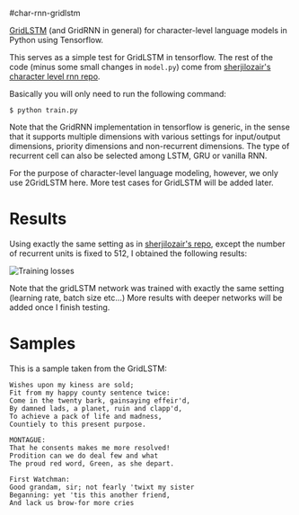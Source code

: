 #char-rnn-gridlstm

[GridLSTM](http://arxiv.org/abs/1507.01526) (and GridRNN in general) for character-level language models in 
Python using Tensorflow.

This serves as a simple test for GridLSTM in tensorflow. The rest of the code 
(minus some small changes in `model.py`) come from 
[sherjilozair's character level rnn repo](https://github.com/sherjilozair/char-rnn-tensorflow).

Basically you will only need to run the following command:

    $ python train.py

Note that the GridRNN implementation in tensorflow is generic, in the sense that it supports multiple 
dimensions with various settings for input/output dimensions, priority dimensions and non-recurrent dimensions.
The type of recurrent cell can also be selected among LSTM, GRU or vanilla RNN.

For the purpose of character-level language modeling, however, we only use 2GridLSTM here.
More test cases for GridLSTM will be added later.
 
# Results

Using exactly the same setting as in [sherjilozair's repo](https://github.com/sherjilozair/char-rnn-tensorflow), 
except the number of recurrent units is fixed to 512, I obtained the following results:

![Training losses](https://github.com/phvu/grid-lstm-tensorflow/raw/master/char-rnn/imgs/avg_train_losses.png "Average Training losses")

Note that the gridLSTM network was trained with exactly the same setting (learning rate, batch size etc...)
More results with deeper networks will be added once I finish testing.

# Samples

This is a sample taken from the GridLSTM:

    Wishes upon my kiness are sold;
    Fit from my happy county sentence twice:
    Come in the twenty bark, gainsaying effeir'd,
    By damned lads, a planet, ruin and clapp'd,
    To achieve a pack of life and madness,
    Countiely to this present purpose.
    
    MONTAGUE:
    That he consents makes me more resolved!
    Prodition can we do deal few and what
    The proud red word, Green, as she depart.
    
    First Watchman:
    Good grandam, sir; not fearly 'twixt my sister
    Beganning: yet 'tis this another friend,
    And lack us brow-for more cries